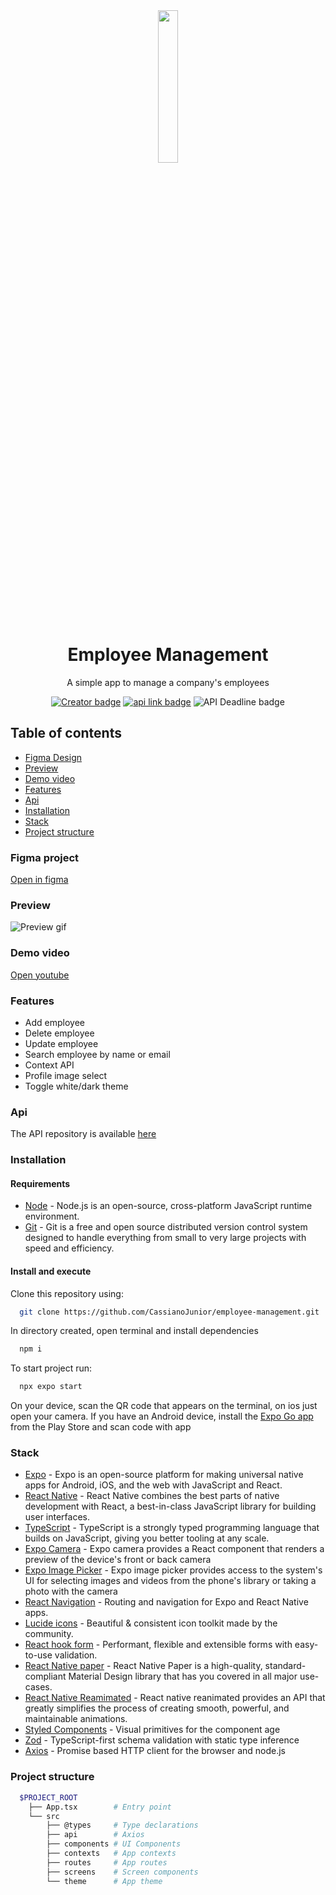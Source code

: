 <div align="center">
  <img src="https://raw.githubusercontent.com/gist/CassianoJunior/753f20be94de37b85c3262d723cefe88/raw/c9792a6b7350c5edbaabb264b89fa563318deff0/job.svg" width="25%" />
</div>

<h1 align="center">Employee Management</h1>

<p align="center">A simple app to manage a company's employees</p>
<p align="center">
  <a href="https://github.com/CassianoJunior"><img src="https://img.shields.io/badge/created%20by-CassianoJunior-4BBAAB" alt="Creator badge" /></a>
  <a href="https://employee-api-jnef.onrender.com"><img src="https://img.shields.io/badge/api%20status-running-2dd4bf" alt="api link badge" /></a>
  <img src="https://img.shields.io/badge/api%20deadline-June 15, 2023-f87171" alt="API Deadline badge" />
</p>

## Table of contents
  
- [Figma Design](#figma-project)
- [Preview](#preview)
- [Demo video](#demo-video)
- [Features](#features)
- [Api](#api)
- [Installation](#installation)
- [Stack](#stack)
- [Project structure](#project-structure)

### Figma project

[Open in figma](https://www.figma.com/file/YBV5dssPC5C3hac9cRCn46/Practical-test---Grupo-Seven?node-id=0%3A1&t=UMepKwwAeEkm9Qsr-1)

### Preview

![Preview gif](https://gist.githubusercontent.com/CassianoJunior/753f20be94de37b85c3262d723cefe88/raw/7f4b68560612f8cf4cdbba876a035b648d569699/preview-employee-management.gif)

### Demo video

[Open youtube](https://youtu.be/GiRL1TdyUv0)

### Features

- Add employee
- Delete employee
- Update employee
- Search employee by name or email
- Context API
- Profile image select
- Toggle white/dark theme

### Api

The API repository is available [here](https://github.com/CassianoJunior/employee-api)
### Installation

#### Requirements

- [Node](https://nodejs.org) - Node.js is an open-source, cross-platform JavaScript runtime environment.
- [Git](https://git-scm.com) - Git is a free and open source distributed version control system designed to handle everything from small to very large projects with speed and efficiency.

#### Install and execute

Clone this repository using:

```bash
  git clone https://github.com/CassianoJunior/employee-management.git  
```

In directory created, open terminal and install dependencies

```bash
  npm i
```

To start project run:

```bash
  npx expo start
```

On your device, scan the QR code that appears on the terminal, on ios just open your camera. If you have an Android device, install the [Expo Go app](https://play.google.com/store/apps/details?id=host.exp.exponent&hl=pt-br)  from the Play Store and scan code with app

### Stack

- [Expo](expo.dev) - Expo is an open-source platform for making universal native apps for Android, iOS, and the web with JavaScript and React.
- [React Native](reactnative.dev) - React Native combines the best parts of native development with React, a best-in-class JavaScript library for building user interfaces.
- [TypeScript](typescriptlang.org) - TypeScript is a strongly typed programming language that builds on JavaScript, giving you better tooling at any scale.
- [Expo Camera](https://docs.expo.dev/versions/latest/sdk/camera/) - Expo camera provides a React component that renders a preview of the device's front or back camera
- [Expo Image Picker](https://docs.expo.dev/versions/latest/sdk/imagepicker/) - Expo image picker provides access to the system's UI for selecting images and videos from the phone's library or taking a photo with the camera
- [React Navigation](https://reactnavigation.org) - Routing and navigation for Expo and React Native apps.
- [Lucide icons](https://lucide.dev) - Beautiful & consistent icon toolkit made by the community.
- [React hook form](https://react-hook-form.com) - Performant, flexible and extensible forms with easy-to-use validation.
- [React Native paper](https://reactnativepaper.com) - React Native Paper is a high-quality, standard-compliant Material Design library that has you covered in all major use-cases.
- [React Native Reamimated](https://docs.expo.dev/versions/latest/sdk/reanimated/) - React native reanimated provides an API that greatly simplifies the process of creating smooth, powerful, and maintainable animations.
- [Styled Components](styled-components.com) - Visual primitives for the component age
- [Zod](https://github.com/colinhacks/zod) - TypeScript-first schema validation with static type inference
- [Axios](https://axios-http.com) - Promise based HTTP client for the browser and node.js

### Project structure

```bash
  $PROJECT_ROOT
    ├── App.tsx        # Entry point
    └── src
        ├── @types     # Type declarations
        ├── api        # Axios
        ├── components # UI Components
        ├── contexts   # App contexts
        ├── routes     # App routes
        ├── screens    # Screen components
        └── theme      # App theme

```
